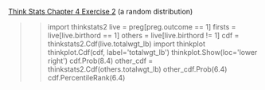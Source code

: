 [Think Stats Chapter 4 Exercise 2](http://greenteapress.com/thinkstats2/html/thinkstats2005.html#toc41) (a random distribution)

>> import thinkstats2
live = preg[preg.outcome == 1]
firsts = live[live.birthord == 1]
others = live[live.birthord != 1]
cdf = thinkstats2.Cdf(live.totalwgt_lb)
import thinkplot
thinkplot.Cdf(cdf, label='totalwgt_lb')
thinkplot.Show(loc='lower right')
cdf.Prob(8.4)
other_cdf = thinkstats2.Cdf(others.totalwgt_lb)
other_cdf.Prob(6.4)
cdf.PercentileRank(6.4)


